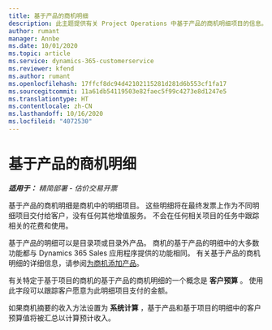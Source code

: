 ```yaml
---
title: 基于产品的商机明细
description: 此主题提供有关 Project Operations 中基于产品的商机明细项目的信息。
author: rumant
manager: Annbe
ms.date: 10/01/2020
ms.topic: article
ms.service: dynamics-365-customerservice
ms.reviewer: kfend
ms.author: rumant
ms.openlocfilehash: 17ffcf8dc94d42102115281d281d6b553cf1fa17
ms.sourcegitcommit: 11a61db54119503e82faec5f99c4273e8d1247e5
ms.translationtype: HT
ms.contentlocale: zh-CN
ms.lasthandoff: 10/16/2020
ms.locfileid: "4072530"
---
```

# <a name="product-based-opportunity-lines"></a>基于产品的商机明细

_**适用于：** 精简部署 - 估价交易开票_

基于产品的商机明细是商机中的明细项目。 这些明细将在最终发票上作为不同明细项目交付给客户，没有任何其他增值服务。 不会在任何相关项目的任务中跟踪相关的花费和使用。

基于产品的明细可以是目录项或目录外产品。 商机的基于产品的明细中的大多数功能都与 Dynamics 365 Sales 应用程序提供的功能相同。 有关基于产品的商机明细的详细信息，请参阅[为商机添加产品](https://docs.microsoft.com/dynamics365/sales-enterprise/add-products-opportunity)。

有关特定于基于项目的商机的基于产品的商机明细的一个概念是 **客户预算** 。 使用此字段可以跟踪客户愿意为此明细项目支付的金额。

如果商机摘要的收入方法设置为 **系统计算** ，基于产品和基于项目的明细中的客户预算值将被汇总以计算预计收入。
